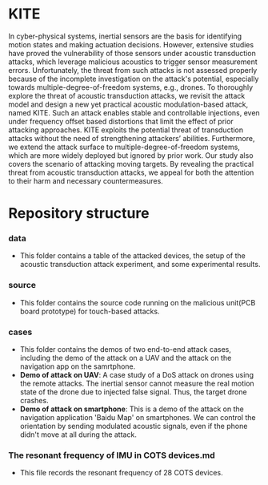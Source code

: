 # KITE
In cyber-physical systems, inertial sensors are the basis for identifying motion states and making actuation decisions. However, extensive studies have proved the vulnerability of those sensors under acoustic transduction attacks, which leverage malicious acoustics to trigger sensor measurement errors. Unfortunately, the threat from such attacks is not assessed properly because of the incomplete investigation on the attack's potential, especially towards multiple-degree-of-freedom systems, e.g., drones. To thoroughly explore the threat of acoustic transduction attacks, we revisit the attack model and design a new yet practical acoustic modulation-based attack, named KITE. Such an attack enables stable and controllable injections, even under frequency offset based distortions that limit the effect of prior attacking approaches. KITE exploits the potential threat of transduction attacks without the need of strengthening attackers’ abilities. Furthermore, we extend the attack surface to multiple-degree-of-freedom systems, which are more widely deployed but ignored by prior work. Our study also covers the scenario of attacking moving targets. By revealing the practical threat from acoustic transduction attacks, we appeal for both the attention to their harm and necessary countermeasures.

# Repository structure
### data
+ This folder contains a table of the attacked devices, the setup of the acoustic transduction attack experiment, and  some experimental results.
### source
+ This folder contains the source code running on the malicious unit(PCB board prototype) for touch-based attacks.
### cases
+ This folder contains the demos of two end-to-end attack cases, including the demo of the attack on a UAV and the attack on the navigation app on the samrtphone.
+ **Demo of attack on UAV**: A case study of a DoS attack on drones using the remote attacks. The inertial sensor cannot measure the real motion state of the drone due to injected false signal. Thus, the target drone crashes.
+ **Demo of attack on smartphone**: This is a demo of the attack on the navigation application 'Baidu Map' on smartphones. We can control the orientation by sending modulated acoustic signals, even if the phone didn't move at all during the attack.
### The resonant frequency of IMU in COTS devices.md
+ This file records the resonant frequency of 28 COTS devices.
